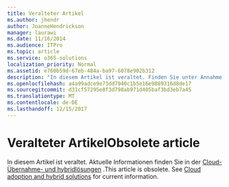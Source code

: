 ```yaml
---
title: Veralteter Artikel
ms.author: jhendr
author: JoanneHendrickson
manager: laurawi
ms.date: 11/16/2014
ms.audience: ITPro
ms.topic: article
ms.service: o365-solutions
localization_priority: Normal
ms.assetid: e760b59d-67eb-484a-ba97-6078e902b312
description: "In diesem Artikel ist veraltet. Finden Sie unter Annahme und hybride Cloudlösungen aktuellen Informationen."
ms.openlocfilehash: a4a99adce9e73dd7940c1b5e16e9889316d8de17
ms.sourcegitcommit: d31cf57295e8f3d798ab971d405baf3bd3eb7a45
ms.translationtype: MT
ms.contentlocale: de-DE
ms.lasthandoff: 12/15/2017
---
```

# <a name="obsolete-article"></a><span data-ttu-id="21eed-104">Veralteter Artikel</span><span class="sxs-lookup"><span data-stu-id="21eed-104">Obsolete article</span></span>

<span data-ttu-id="21eed-p102">In diesem Artikel ist veraltet. Aktuelle Informationen finden Sie in der [Cloud-Übernahme- und hybridlösungen](cloud-adoption-and-hybrid-solutions.md) .</span><span class="sxs-lookup"><span data-stu-id="21eed-p102">This article is obsolete. See [Cloud adoption and hybrid solutions](cloud-adoption-and-hybrid-solutions.md) for current information.</span></span>
  

